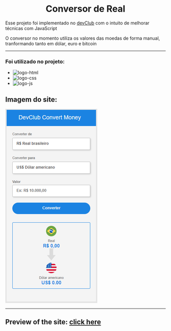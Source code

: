 <h1 align="center">Conversor de Real</h1>
<p>Esse projeto foi implementado no <a href="https://rodolfomori.com.br/devclub/">devClub</a> com o intuito de melhorar técnicas com JavaScript</p>
<p>O conversor no momento utiliza os valores das moedas de forma manual, tranformando tanto em dólar, euro e bitcoin<p>
<hr>
<h3>Foi utilizado no projeto:</h3>
<ul>
  <li><img src="https://img.shields.io/badge/HTML5-E34F26?style=for-the-badge&logo=html5&logoColor=white" alt="logo-html"></li>
  <li><img src="https://img.shields.io/badge/CSS3-1572B6?style=for-the-badge&logo=css3&logoColor=white" alt="logo-css"></li>
  <li><img src="https://img.shields.io/badge/JavaScript-323330?style=for-the-badge&logo=javascript&logoColor=F7DF1E" alt="logo-js"></li>
</ul>
<h2>Imagem do site:</h2>
<img float="left" src="https://github.com/vitor-silva-santos/real-converter/blob/master/assets/page-photos/dolar-converter.png?raw=true" alt="conversor-do-real-para-o-dolar">
<hr>
<h2>Preview of the site: <a href="https://vitor-silva-santos.github.io/real-converter/">click here</a></h2>
